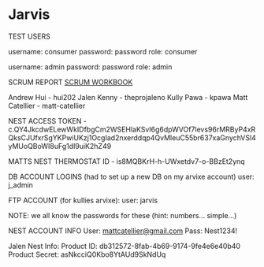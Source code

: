 # Jarvis

TEST USERS

username: consumer password: password role: consumer


username: admin password: password  role: admin


SCRUM REPORT
<a href="https://docs.google.com/spreadsheets/d/13wK3IDOIXoELkOKrfKZqpV1CEgoW1tzqH1dYrdCpG3A/edit?invite=CKTu2IsH&ts=56aa5794"> SCRUM WORKBOOK </a>

Andrew Hui - hui202
Jalen Kenny - theprojaleno
Kully Pawa - kpawa
Matt Catellier - matt-catellier

NEST ACCESS TOKEN - c.QY4JkcdwELewWkIDfbgCm2WSEHlaKSvI6g6dpWVOf7levs96rMRByP4xRQksCJUfxrSgYKPwiUKzj1OcgIad2nxerddqp4QvMleuC55br637xaGnychVSl4yMUoQBoWI8uFg1dI9uiK2hZ49

MATTS NEST THERMOSTAT ID - is8MQBKrH-h-UWxetdv7-o-BBzEt2ynq

DB ACCOUNT LOGINS (had to set up a new DB on my arvixe account)
user: j_admin 

FTP ACCOUNT (for kullies arvixe):
user: jarvis 

NOTE: we all know the passwords for these (hint: numbers... simple...)

NEST ACCOUNT INFO
User: mattcatellier@gmail.com
Pass: Nest1234!


Jalen Nest Info:
Product ID: db312572-8fab-4b69-9174-9fe4e6e40b40
Product Secret: asNkcciQ0Kbo8YtAUd9SkNdUq
